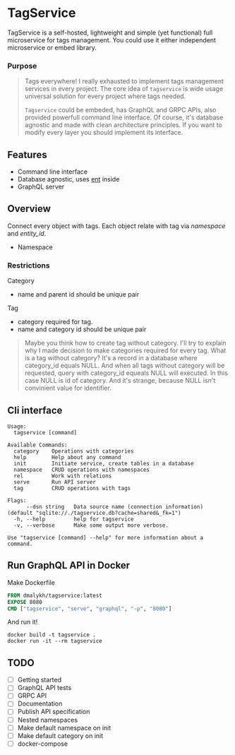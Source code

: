 # TagService
TagService is a self-hosted, lightweight and simple (yet functional) full microservice for tags management.
You could use it either independent microservice or embed library.

### Purpose
> Tags everywhere! I really exhausted to implement tags management services in every project. The core idea of `tagservice`
is wide usage universal solution for every project where tags needed.
> 
> `Tagservice` could be embeded, has GraphQL and GRPC APIs, also provided powerfull command line interface. 
Of course, it's database agnostic and made with clean architecture principles. 
If you want to modify every layer you should implement its interface.

## Features
- Command line interface
- Database agnostic, uses [ent](https://entgo.io/) inside
- GraphQL server

## Overview
Connect every object with tags. Each object relate with tag via _namespace_ and _entity_id_.
- Namespace 

### Restrictions
Category
- name and parent id should be unique pair

Tag
- category required for tag.
- name and category id should be unique pair

> Maybe you think how to create tag without category.
I'll try to explain why I made decision to make categories required for every tag.
What is a tag without category? It's a record in a database where category_id equals NULL.
And when all tags without category will be requested, query with category_id equeals NULL will executed. 
In this case NULL is id of category. And it's strange, because NULL isn't convinient value for identifier.


## Cli interface
```shell
Usage:
  tagservice [command]

Available Commands:
  category    Operations with categories
  help        Help about any command
  init        Initiate service, create tables in a database
  namespace   CRUD operations with namespaces
  rel         Work with relations
  serve       Run API server
  tag         CRUD operations with tags

Flags:
      --dsn string   Data source name (connection information) (default "sqlite://./tagservice.db?cache=shared&_fk=1")
  -h, --help         help for tagservice
  -v, --verbose      Make some output more verbose.

Use "tagservice [command] --help" for more information about a command.
```

## Run GraphQL API in Docker
Make Dockerfile
```dockerfile
FROM dmalykh/tagservice:latest
EXPOSE 8080
CMD ["tagservice", "serve", "graphql", "-p", "8080"]
```
And run it!
```shell
docker build -t tagservice .
docker run -it --rm tagservice   
```


## TODO
- [ ] Getting started
- [ ] GraphQL API tests
- [ ] GRPC API
- [ ] Documentation
- [ ] Publish API specification
- [ ] Nested namespaces
- [ ] Make default namespace on init
- [ ] Make default category on init
- [ ] docker-compose
